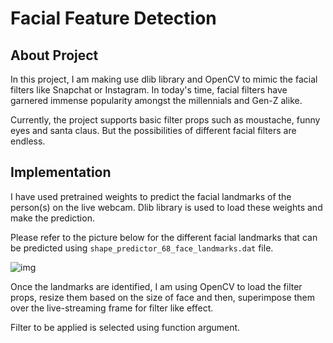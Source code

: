 # Facial Feature Detection

## About Project
In this project, I am making use dlib library and OpenCV to mimic the facial filters like Snapchat or Instagram. In today's time, facial filters have garnered immense popularity amongst the millennials and Gen-Z alike. 

Currently, the project supports basic filter props such as moustache, funny eyes and santa claus. But the possibilities of different facial filters are endless.

## Implementation

I have used pretrained weights to predict the facial landmarks of the person(s) on the live webcam. Dlib library is used to load these weights and make the prediction. 

Please refer to the picture below for the different facial landmarks that can be predicted using ```shape_predictor_68_face_landmarks.dat``` file.

![img](https://camo.githubusercontent.com/04da00a85d1bb8f8aaeca0da27cccad8d63674896f8b858d60759bb3af98d25e/68747470733a2f2f63646e2d696d616765732d312e6d656469756d2e636f6d2f6d61782f313630302f312a393655542d44387553586a6c6e79767339445a546f672e706e67)

Once the landmarks are identified, I am using OpenCV to load the filter props, resize them based on the size of face and then, superimpose them over the live-streaming frame for filter like effect.

Filter to be applied is selected using function argument.